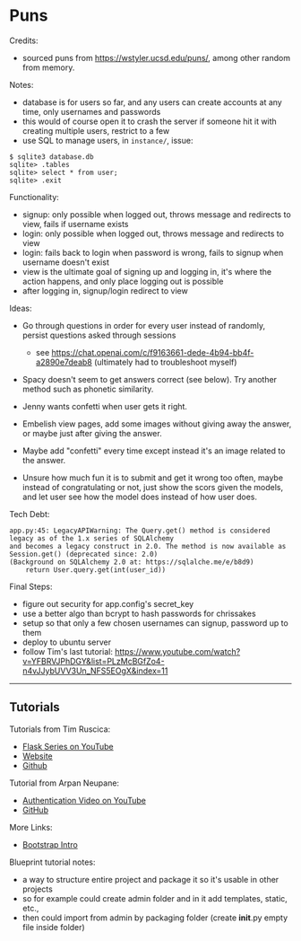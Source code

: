 # Puns

Credits:
- sourced puns from https://wstyler.ucsd.edu/puns/, among other random from memory.

Notes:
- database is for users so far, and any users can create accounts at any time, only usernames and passwords
- this would of course open it to crash the server if someone hit it with creating multiple users, restrict to a few
- use SQL to manage users, in `instance/`, issue:
```
$ sqlite3 database.db
sqlite> .tables
sqlite> select * from user;
sqlite> .exit
```

Functionality:
- signup: only possible when logged out, throws message and redirects to view, fails if username exists
- login: only possible when logged out, throws message and redirects to view
- login: fails back to login when password is wrong, fails to signup when username doesn't exist
- view is the ultimate goal of signing up and logging in, it's where the action happens, and only place logging out is possible
- after logging in, signup/login redirect to view

Ideas:
- Go through questions in order for every user instead of randomly, persist questions asked through sessions
    + see https://chat.openai.com/c/f9163661-dede-4b94-bb4f-a2890e7deab8 (ultimately had to troubleshoot myself)

- Spacy doesn't seem to get answers correct (see below). Try another method such as phonetic similarity.
- Jenny wants confetti when user gets it right.
- Embelish view pages, add some images without giving away the answer, or maybe just after giving the answer.
- Maybe add "confetti" every time except instead it's an image related to the answer.
- Unsure how much fun it is to submit and get it wrong too often, maybe instead of congratulating or not,
    just show the scors given the models, and let user see how the model does instead of how user does.

Tech Debt:
```
app.py:45: LegacyAPIWarning: The Query.get() method is considered legacy as of the 1.x series of SQLAlchemy 
and becomes a legacy construct in 2.0. The method is now available as Session.get() (deprecated since: 2.0) 
(Background on SQLAlchemy 2.0 at: https://sqlalche.me/e/b8d9)
    return User.query.get(int(user_id))
```

Final Steps:
- figure out security for app.config's secret_key
- use a better algo than bcrypt to hash passwords for chrissakes
- setup so that only a few chosen usernames can signup, password up to them
- deploy to ubuntu server
- follow Tim's last tutorial: https://www.youtube.com/watch?v=YFBRVJPhDGY&list=PLzMcBGfZo4-n4vJJybUVV3Un_NFS5EOgX&index=11

---

## Tutorials

Tutorials from Tim Ruscica: 
- [Flask Series on YouTube](https://www.youtube.com/@TechWithTim)
- [Website](https://www.techwithtim.net)
- [Github](https://github.com/techwithtim)

Tutorial from Arpan Neupane:
- [Authentication Video on YouTube](https://www.youtube.com/watch?v=71EU8gnZqZQ)
- [GitHub](https://github.com/arpanneupane19/Python-Flask-Authentication-Tutorial/blob/main/app.py)

More Links:
- [Bootstrap Intro](https://getbootstrap.com/docs/5.3/getting-started/introduction/)

Blueprint tutorial notes:
- a way to structure entire project and package it so it's usable in other projects
- so for example could create admin folder and in it add templates, static, etc.,
- then could import from admin by packaging folder (create __init__.py empty file inside folder)